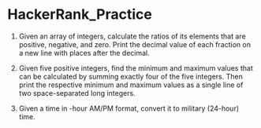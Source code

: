 # HackerRank_Practice

1. Given an array of integers, calculate the ratios of its elements that are positive, negative, and zero. 
   Print the decimal value of each fraction on a new line with  places after the decimal.

2. Given five positive integers, find the minimum and maximum values that can be calculated by summing exactly four of the five integers.
   Then print the respective minimum and maximum values as a single line of two space-separated long integers.

3. Given a time in -hour AM/PM format, convert it to military (24-hour) time.



